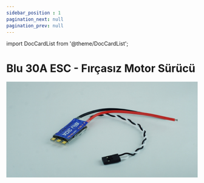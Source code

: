 ```yaml
---
sidebar_position : 1
pagination_next: null
pagination_prev: null
---
```


import DocCardList from '@theme/DocCardList';

# Blu 30A ESC - Fırçasız Motor Sürücü

![Blu Esc](./image/escblu.jpg)

<DocCardList />